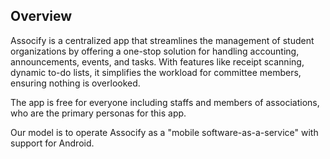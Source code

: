 ## Overview

Assocify is a centralized app that streamlines the management of student organizations by offering a one-stop solution for handling accounting, announcements, events, and tasks. With features like receipt scanning, dynamic to-do lists, it simplifies the workload for committee members, ensuring nothing is overlooked.

The app is free for everyone including staffs and members of associations, who are the primary personas for this app.

Our model is to operate Assocify as a "mobile software-as-a-service" with support for Android.


